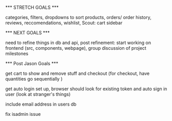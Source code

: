 *** STRETCH GOALS ***

categories,
filters,
dropdowns to sort products,
orders/ order history,
reviews,
reccomendations,
wishlist,
Scout: cart sidebar


*** NEXT GOALS ***

need to refine things in db and api,
post refinement: start working on frontend (src, components, webpage),
group discussion of project milestones

*** Post Jason Goals ***

get cart to show and remove stuff and checkout (for checkout, have quantities go sequentially )

get auto login set up, browser should look for existing token and auto sign in user (look at stranger's things)

include email address in users db

fix isadmin issue
